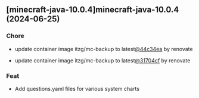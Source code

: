 

## [minecraft-java-10.0.4]minecraft-java-10.0.4 (2024-06-25)

### Chore



- update container image itzg/mc-backup to latest[@44c34ea](https://github.com/44c34ea) by renovate

- update container image itzg/mc-backup to latest[@31704cf](https://github.com/31704cf) by renovate

### Feat



- Add questions.yaml files for various system charts